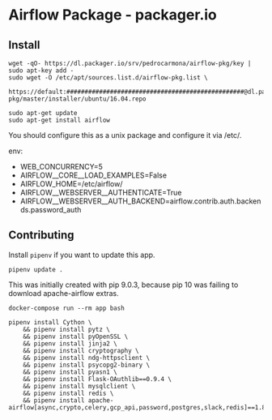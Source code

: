 # Airflow Package - packager.io

## Install

```
wget -qO- https://dl.packager.io/srv/pedrocarmona/airflow-pkg/key | sudo apt-key add -
sudo wget -O /etc/apt/sources.list.d/airflow-pkg.list \
  https://default:#################################################@dl.packager.io/srv/pedrocarmona/airflow-pkg/master/installer/ubuntu/16.04.repo

sudo apt-get update
sudo apt-get install airflow
```

You should configure this as a unix package and configure it via /etc/.

env:
  - WEB_CONCURRENCY=5
  - AIRFLOW__CORE__LOAD_EXAMPLES=False
  - AIRFLOW_HOME=/etc/airflow/
  - AIRFLOW__WEBSERVER__AUTHENTICATE=True
  - AIRFLOW__WEBSERVER__AUTH_BACKEND=airflow.contrib.auth.backends.password_auth


## Contributing

Install `pipenv` if you want to update this app.

```
pipenv update .
```

This was initially created with pip 9.0.3, because pip 10 was failing to download apache-airflow extras.

```
docker-compose run --rm app bash

pipenv install Cython \
    && pipenv install pytz \
    && pipenv install pyOpenSSL \
    && pipenv install jinja2 \
    && pipenv install cryptography \
    && pipenv install ndg-httpsclient \
    && pipenv install psycopg2-binary \
    && pipenv install pyasn1 \
    && pipenv install Flask-OAuthlib==0.9.4 \
    && pipenv install mysqlclient \
    && pipenv install redis \
    && pipenv install apache-airflow[async,crypto,celery,gcp_api,password,postgres,slack,redis]==1.8.2

```
